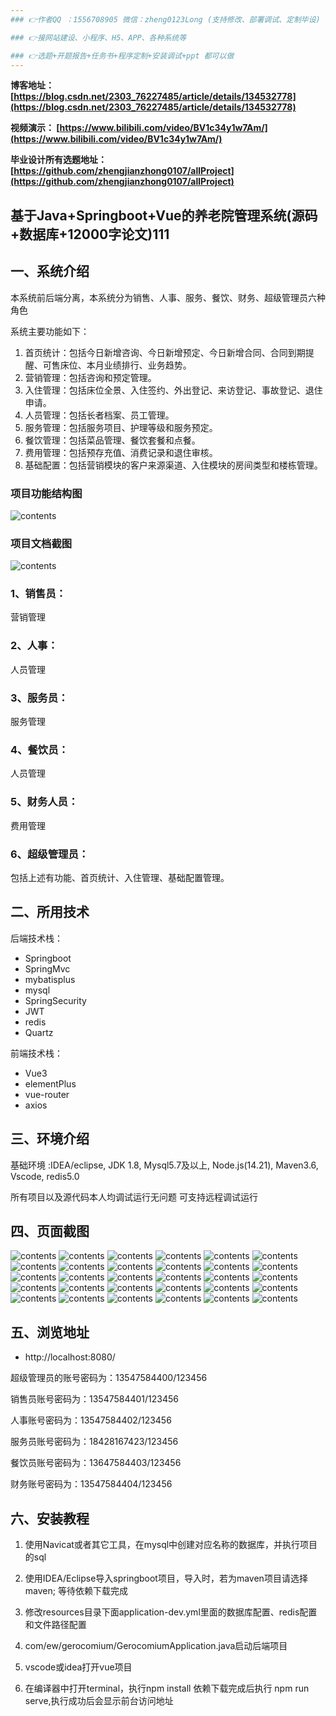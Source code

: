 ```yaml
---
### 👉作者QQ ：1556708905 微信：zheng0123Long (支持修改、部署调试、定制毕设)

### 👉接网站建设、小程序、H5、APP、各种系统等

### 👉选题+开题报告+任务书+程序定制+安装调试+ppt 都可以做
---
```


**博客地址：
[https://blog.csdn.net/2303_76227485/article/details/134532778](https://blog.csdn.net/2303_76227485/article/details/134532778)**

**视频演示：
[https://www.bilibili.com/video/BV1c34y1w7Am/](https://www.bilibili.com/video/BV1c34y1w7Am/)**

**毕业设计所有选题地址：
[https://github.com/zhengjianzhong0107/allProject](https://github.com/zhengjianzhong0107/allProject)**

## 基于Java+Springboot+Vue的养老院管理系统(源码+数据库+12000字论文)111

## 一、系统介绍
本系统前后端分离，本系统分为销售、人事、服务、餐饮、财务、超级管理员六种角色

系统主要功能如下：
1) 首页统计：包括今日新增咨询、今日新增预定、今日新增合同、合同到期提醒、可售床位、本月业绩排行、业务趋势。
2) 营销管理：包括咨询和预定管理。
3)	入住管理：包括床位全景、入住签约、外出登记、来访登记、事故登记、退住申请。
4)	人员管理：包括长者档案、员工管理。
5)	服务管理：包括服务项目、护理等级和服务预定。
6)	餐饮管理：包括菜品管理、餐饮套餐和点餐。
7)	费用管理：包括预存充值、消费记录和退住审核。
8)	基础配置：包括营销模块的客户来源渠道、入住模块的房间类型和楼栋管理。

### 项目功能结构图
![contents](./picture/picture00.png)
### 项目文档截图
![contents](./picture/picture0.png)

### 1、销售员：
营销管理
### 2、人事：
人员管理
### 3、服务员：
服务管理
### 4、餐饮员：
人员管理
### 5、财务人员：
费用管理
### 6、超级管理员：
包括上述有功能、首页统计、入住管理、基础配置管理。

## 二、所用技术
后端技术栈：
- Springboot
- SpringMvc
- mybatisplus
- mysql
- SpringSecurity
- JWT
- redis
- Quartz

前端技术栈：
- Vue3
- elementPlus
- vue-router
- axios

## 三、环境介绍
基础环境 :IDEA/eclipse, JDK 1.8, Mysql5.7及以上, Node.js(14.21), Maven3.6, Vscode, redis5.0

所有项目以及源代码本人均调试运行无问题 可支持远程调试运行

## 四、页面截图

![contents](./picture/picture1.png)
![contents](./picture/picture2.png)
![contents](./picture/picture3.png)
![contents](./picture/picture4.png)
![contents](./picture/picture5.png)
![contents](./picture/picture6.png)
![contents](./picture/picture7.png)
![contents](./picture/picture8.png)
![contents](./picture/picture9.png)
![contents](./picture/picture10.png)
![contents](./picture/picture11.png)
![contents](./picture/picture12.png)
![contents](./picture/picture13.png)
![contents](./picture/picture14.png)
![contents](./picture/picture15.png)
![contents](./picture/picture16.png)
![contents](./picture/picture17.png)
![contents](./picture/picture18.png)
![contents](./picture/picture19.png)
![contents](./picture/picture20.png)
![contents](./picture/picture21.png)
![contents](./picture/picture22.png)
![contents](./picture/picture23.png)
![contents](./picture/picture24.png)
![contents](./picture/picture25.png)
![contents](./picture/picture26.png)
![contents](./picture/picture27.png)
![contents](./picture/picture28.png)
![contents](./picture/picture29.png)
![contents](./picture/picture30.png)

## 五、浏览地址
- http://localhost:8080/

超级管理员的账号密码为：13547584400/123456

销售员账号密码为：13547584401/123456

人事账号密码为：13547584402/123456

服务员账号密码为：18428167423/123456

餐饮员账号密码为：13647584403/123456

财务账号密码为：13547584404/123456

## 六、安装教程

1. 使用Navicat或者其它工具，在mysql中创建对应名称的数据库，并执行项目的sql
 
2. 使用IDEA/Eclipse导入springboot项目，导入时，若为maven项目请选择maven; 等待依赖下载完成

3. 修改resources目录下面application-dev.yml里面的数据库配置、redis配置和文件路径配置

4. com/ew/gerocomium/GerocomiumApplication.java启动后端项目

5. vscode或idea打开vue项目

6. 在编译器中打开terminal，执行npm install 依赖下载完成后执行 npm run serve,执行成功后会显示前台访问地址



